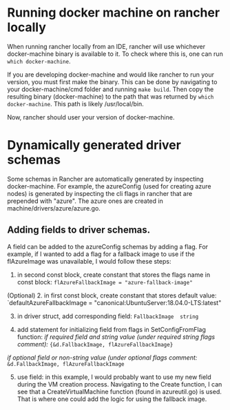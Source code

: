 # Running docker machine on rancher locally

When running rancher locally from an IDE, rancher will use whichever docker-machine binary is available to it.
To check where this is, one can run `which docker-machine`.

If you are developing docker-machine and would like rancher to run your version, you must first make the binary.
This can be done by navigating to your docker-machine/cmd folder and running `make build`.
Then copy the resulting binary (docker-machine) to the path that was returned by `which docker-machine`. This path is likely /usr/local/bin.

Now, rancher should user your version of docker-machine.

# Dynamically generated driver schemas

Some schemas in Rancher are automatically generated by inspecting docker-machine. For example, the azureConfig (used for creating azure nodes) is generated by inspecting the cli flags in rancher that are prepended with "azure". The azure ones are created in machine/drivers/azure/azure.go.

## Adding fields to driver schemas.

A field can be added to the azureConfig schemas by adding a flag. For example, if I wanted to add a flag for a fallback image to use if the flAzureImage was unavailable, I would follow these steps:
1. in second const block, create constant that stores the flags name in const block:
`flAzureFallbackImage = "azure-fallback-image"`

(Optional) 2. in first const block, create constant that stores default value:
`defaultAzureFallbackImage = "canonical:UbuntuServer:18.04.0-LTS:latest"

3. in driver struct, add corresponding field:
`FallbackImage  string`

4. add statement for initializing field from flags in SetConfigFromFlag function:
_if required field and string value (under required string flags comment):_
`{&d.FallbackImage, flAzureFallbackImage}`

_if optional field or non-string value (under optional flags comment:_
`&d.FallbackImage, flAzureFallbackImage`

5. use field:
in this example, I would probably want to use my new field during the VM creation process. Navigating to the Create function, I can see that a CreateVirtualMachine function (found in azureutil.go) is used. That is where one could add the logic for using the fallback image.
